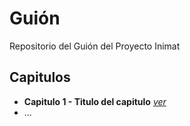 Guión
=====

Repositorio del Guión del Proyecto Inimat

## Capitulos

* **Capitulo 1 - Titulo del capitulo** [*ver*](./capitulo-1/capitulo-1.md)
* ...

  
